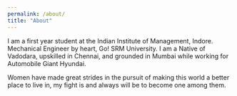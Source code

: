 ```yaml
---
permalink: /about/
title: "About"
---
```


I am a first year student at the Indian Institute of Management, Indore. Mechanical Engineer by heart, Go! SRM University. I am a Native of Vadodara, upskilled in Chennai, and grounded in Mumbai while working for Automobile Giant Hyundai.

Women have made great strides in the pursuit of making this world a better place to live in, my fight is and always will be to become one among them. 
